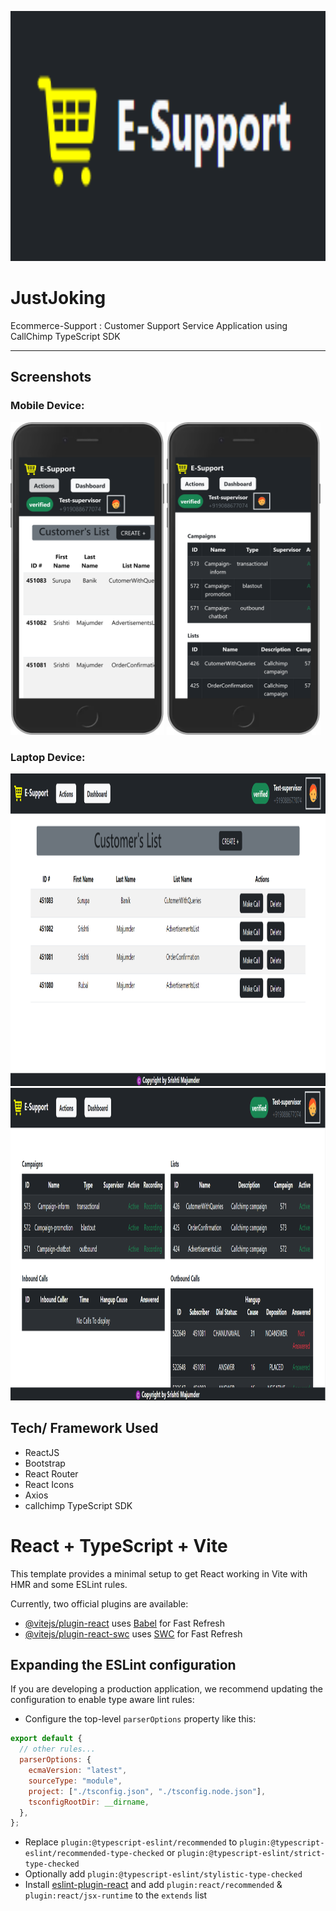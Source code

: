 <p align="center">
  <img style="border-width: 0" width="auto" height="400" src="./src/assets/logo.png" alt="ecom logo">
</p>

# JustJoking

Ecommerce-Support : Customer Support Service Application using CallChimp TypeScript SDK

---

## Screenshots

### Mobile Device:

<img src="./src/assets/mobile_SS.png" height='500px'>
<img src="./src/assets/mobile_SS_2.png" height='500px'>

### Laptop Device:

<img src="./src/assets/desktop_SS.png" height='500px'>
<img src="./src/assets/desktop_SS_2.png" height='500px'>

## Tech/ Framework Used

- ReactJS
- Bootstrap
- React Router
- React Icons
- Axios
- callchimp TypeScript SDK

# React + TypeScript + Vite

This template provides a minimal setup to get React working in Vite with HMR and some ESLint rules.

Currently, two official plugins are available:

- [@vitejs/plugin-react](https://github.com/vitejs/vite-plugin-react/blob/main/packages/plugin-react/README.md) uses [Babel](https://babeljs.io/) for Fast Refresh
- [@vitejs/plugin-react-swc](https://github.com/vitejs/vite-plugin-react-swc) uses [SWC](https://swc.rs/) for Fast Refresh

## Expanding the ESLint configuration

If you are developing a production application, we recommend updating the configuration to enable type aware lint rules:

- Configure the top-level `parserOptions` property like this:

```js
export default {
  // other rules...
  parserOptions: {
    ecmaVersion: "latest",
    sourceType: "module",
    project: ["./tsconfig.json", "./tsconfig.node.json"],
    tsconfigRootDir: __dirname,
  },
};
```

- Replace `plugin:@typescript-eslint/recommended` to `plugin:@typescript-eslint/recommended-type-checked` or `plugin:@typescript-eslint/strict-type-checked`
- Optionally add `plugin:@typescript-eslint/stylistic-type-checked`
- Install [eslint-plugin-react](https://github.com/jsx-eslint/eslint-plugin-react) and add `plugin:react/recommended` & `plugin:react/jsx-runtime` to the `extends` list
